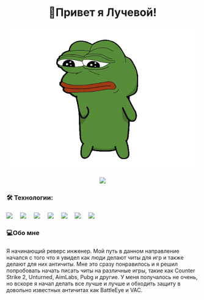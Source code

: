 <h1 align="center">👋Привет я Лучевой!</h1>

<p align="center">
 <img width="600" src="assets/pepefrg-4.gif" alt="snake"/>
</p>

<div align="center">
  <img src="https://visitor-badge.laobi.icu/badge?page_id=luchevoy.luchevoy&"  />
</div>

<h3 align="left">🛠 Технологии:</h3>

###

<div align="left">
  <img src="https://cdn.jsdelivr.net/gh/devicons/devicon/icons/dot-net/dot-net-plain-wordmark.svg" height="40"  />
  <img width="12" />
  <img src="https://cdn.jsdelivr.net/gh/devicons/devicon/icons/csharp/csharp-original.svg" height="40"   />
  <img width="12" />
  <img src="https://cdn.jsdelivr.net/gh/devicons/devicon/icons/cplusplus/cplusplus-original.svg" height="40" />
  <img width="12" />
  <img src="https://cdn.jsdelivr.net/gh/devicons/devicon/icons/linux/linux-original.svg" height="40" />
  <img width="12" />
  <img src="https://cdn.jsdelivr.net/gh/devicons/devicon/icons/python/python-original.svg" height="40" />
  <img width="12" />
  <img src="https://cdn.jsdelivr.net/gh/devicons/devicon/icons/vscode/vscode-original.svg" height="40" />
  <img width="12" />
  <img src="https://cdn.jsdelivr.net/gh/devicons/devicon/icons/visualstudio/visualstudio-original.svg" height="40" />
  <img width="12" />
</div>

<h3 align="left">💻Обо мне</h3>

###

<p align="left">Я начинающий реверс инженер. Мой путь в данном направление начался с того что я увидел как люди делают читы для игр и также делают для них античиты. Мне это сразу понравилось и я решил попробовать начать писать читы на различные игры, такие как Counter Strike 2, Unturned, AimLabs, Pubg и другие. У меня получалось не очень, но вскоре я начал делать все лучше и лучше и обходить защиту в довольно известных античитах как BattleEye и VAC. <br>



